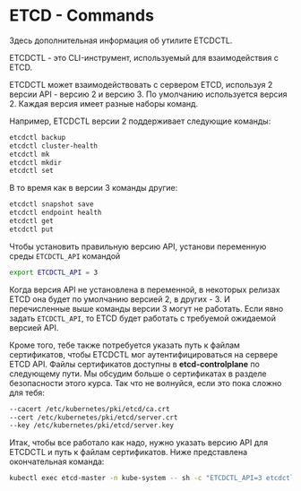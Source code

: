 # ETCD - Commands

Здесь дополнительная информация об утилите ETCDCTL.

ETCDCTL - это CLI-инструмент, используемый для взаимодействия с ETCD.

ETCDCTL может взаимодействовать с сервером ETCD, используя 2 версии API - версию 2 и версию 3. По умолчанию используется версия 2. Каждая версия имеет разные наборы команд.

Например, ETCDCTL версии 2 поддерживает следующие команды:

```sh
etcdctl backup
etcdctl cluster-health
etcdctl mk
etcdctl mkdir
etcdctl set
```
В то время как в версии 3 команды другие:

```sh
etcdctl snapshot save 
etcdctl endpoint health
etcdctl get
etcdctl put
```

Чтобы установить правильную версию API, установи переменную среды `ETCDCTL_API` командой

```sh
export ETCDCTL_API = 3
```
Когда версия API не установлена в переменной, в некоторых релизах ETCD она будет по умолчанию версией 2, в других - 3. И перечисленные выше команды версии 3 могут не работать.
Если явно задать `ETCDCTL_API`, то ETCD будет работать с требуемой ожидаемой версией API.

Кроме того, тебе также потребуется указать путь к файлам сертификатов, чтобы ETCDCTL мог аутентифицироваться на сервере ETCD API. Файлы сертификатов доступны в **etcd-controlplane** по следующему пути. Мы обсудим больше о сертификатах в разделе безопасности этого курса. Так что не волнуйся, если это пока сложно для тебя:

```sh
--cacert /etc/kubernetes/pki/etcd/ca.crt
--cert /etc/kubernetes/pki/etcd/server.crt
--key /etc/kubernetes/pki/etcd/server.key
```

Итак, чтобы все работало как надо, нужно указать версию API для ETCDCTL и путь к файлам сертификатов. Ниже представлена окончательная команда:

```sh
kubectl exec etcd-master -n kube-system -- sh -c "ETCDCTL_API=3 etcdctl get / --prefix --keys-only --limit=10 --cacert /etc/kubernetes/pki/etcd/ca.crt --cert /etc/kubernetes/pki/etcd/server.crt  --key /etc/kubernetes/pki/etcd/server.key" 
```
